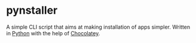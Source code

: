 # pynstaller
A simple CLI script that aims at making installation of apps simpler. Written in [Python](https://www.python.org/) with the help of [Chocolatey](https://chocolatey.org/).
